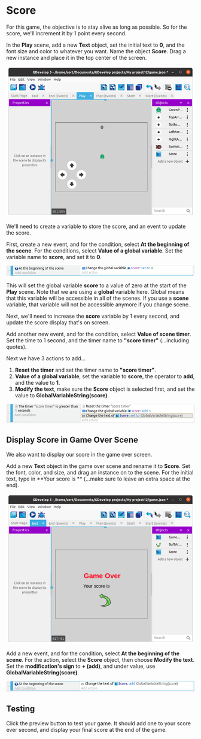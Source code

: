 # Score

For this game, the objective is to stay alive as long as possible.
So for the score, we'll increment it by 1 point every second.

In the **Play** scene, add a new **Text** object, set the initial text to **0**, and the font size and color to whatever you want.
Name the object **Score**.
Drag a new instance and place it in the top center of the screen.

![](images/score.png)

We'll need to create a variable to store the score, and an event to update the score.

First, create a new event, and for the condition, select **At the beginning of the scene**.
For the conditions, select **Value of a global variable**.
Set the variable name to **score**, and set it to **0**.

![](images/initScore.png)

This will set the global variable **score** to a value of zero at the start of the **Play** scene.
Note that we are using a **global** variable here.
Global means that this variable will be accessible in all of the scenes.
If you use a **scene** variable, that variable will not be accessible anymore if you change scene.

Next, we'll need to increase the **score** variable by 1 every second, and update the score display that's on screen.

Add another new event, and for the condition, select **Value of scene timer**.
Set the time to 1 second, and the timer name to **"score timer"** (...including quotes).

Next we have 3 actions to add...

1. **Reset the timer** and set the timer name to **"score timer"**.
2. **Value of a global variable**, set the variable to **score**, the operator to **add**, and the value to **1**.
3. **Modify the text**, make sure the **Score** object is selected first, and set the value to **GlobalVariableString(score)**.

![](images/scoreTimer.png)

## Display Score in Game Over Scene

We also want to display our score in the game over screen.

Add a new **Text** object in the game over scene and rename it to **Score**.
Set the font, color, and size, and drag an instance on to the scene.
For the initial text, type in **Your score is ** (...make sure to leave an extra space at the end).

![](images/endScore.png)

Add a new event, and for the condition, select **At the beginning of the scene**.
For the action, select the **Score** object, then choose **Modify the text**.
Set the **modification's sign** to **+ (add)**, and under value, use **GlobalVariableString(score)**.

![](images/endScoreDisplay.png)

## Testing

Click the preview button to test your game.
It should add one to your score ever second, and display your final score at the end of the game.